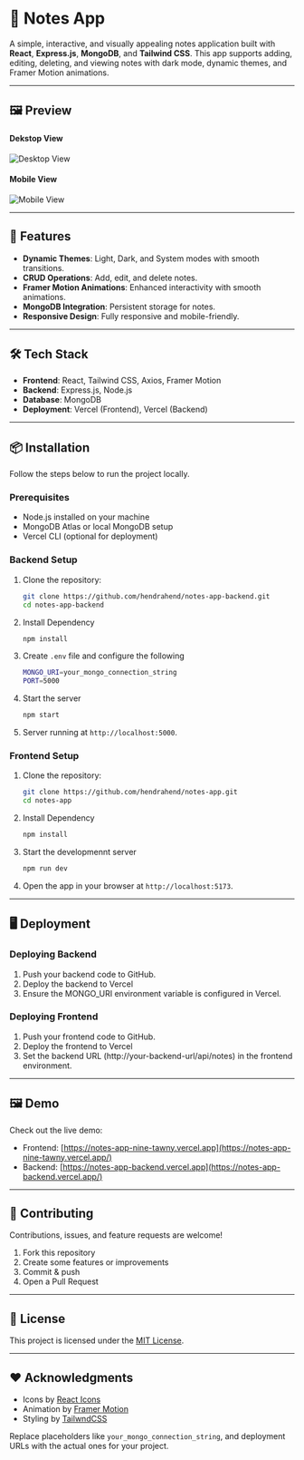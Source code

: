 # 📝 Notes App

A simple, interactive, and visually appealing notes application built with **React**, **Express.js**, **MongoDB**, and **Tailwind CSS**. This app supports adding, editing, deleting, and viewing notes with dark mode, dynamic themes, and Framer Motion animations.

---

## 🖼 Preview

#### Dekstop View
![Desktop View](https://raw.githubusercontent.com/hendrahend/notes-app/refs/heads/main/assets/screenshot1.png)
#### Mobile View
![Mobile View](https://raw.githubusercontent.com/hendrahend/notes-app/refs/heads/main/assets/screenshot2.png)

---

## 🚀 Features

- **Dynamic Themes**: Light, Dark, and System modes with smooth transitions.
- **CRUD Operations**: Add, edit, and delete notes.
- **Framer Motion Animations**: Enhanced interactivity with smooth animations.
- **MongoDB Integration**: Persistent storage for notes.
- **Responsive Design**: Fully responsive and mobile-friendly.

---

## 🛠️ Tech Stack

- **Frontend**: React, Tailwind CSS, Axios, Framer Motion
- **Backend**: Express.js, Node.js
- **Database**: MongoDB
- **Deployment**: Vercel (Frontend), Vercel (Backend)

---

## 📦 Installation

Follow the steps below to run the project locally.

### Prerequisites
- Node.js installed on your machine
- MongoDB Atlas or local MongoDB setup
- Vercel CLI (optional for deployment)

### Backend Setup
1. Clone the repository:
   ```bash
   git clone https://github.com/hendrahend/notes-app-backend.git
   cd notes-app-backend
   ```
2. Install Dependency
   ```bash
   npm install
   ```
3. Create `.env` file and configure the following
   ```bash
   MONGO_URI=your_mongo_connection_string
   PORT=5000
   ```
4. Start the server
   ```bash
   npm start
   ```
5. Server running at `http://localhost:5000`.

### Frontend Setup
1. Clone the repository:
   ```bash
   git clone https://github.com/hendrahend/notes-app.git
   cd notes-app
   ```
2. Install Dependency
   ```bash
   npm install
   ```
3. Start the developmennt server
   ```bash
   npm run dev
   ```
4. Open the app in your browser at `http://localhost:5173`.

---

## 🖥️ Deployment

### Deploying Backend
1. Push your backend code to GitHub.
2. Deploy the backend to Vercel
3. Ensure the MONGO_URI environment variable is configured in Vercel.

### Deploying Frontend
1. Push your frontend code to GitHub.
2. Deploy the frontend to Vercel
3. Set the backend URL (http://your-backend-url/api/notes) in the frontend environment.

---

## 🖼 Demo

Check out the live demo:
- Frontend: [https://notes-app-nine-tawny.vercel.app](https://notes-app-nine-tawny.vercel.app/)
- Backend: [https://notes-app-backend.vercel.app](https://notes-app-backend.vercel.app/)
    
---

## 🤝 Contributing

Contributions, issues, and feature requests are welcome!
1. Fork this repository
2. Create some features or improvements
3. Commit & push
4. Open a Pull Request

---

## 📜 License

This project is licensed under the [MIT License](https://raw.githubusercontent.com/hendrahend/notes-app/refs/heads/main/LICENSE).

---

## ❤️ Acknowledgments

- Icons by [React Icons](https://www.npmjs.com/package/react-icons)
- Animation by [Framer Motion](https://www.npmjs.com/package/framer-motion)
- Styling by [TailwndCSS](https://tailwindcss.com)

Replace placeholders like `your_mongo_connection_string`, and deployment URLs with the actual ones for your project.
